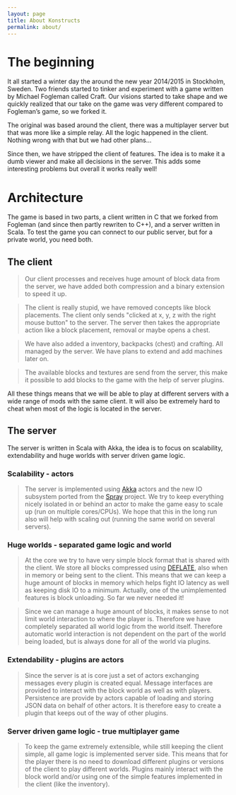 ```yaml
---
layout: page
title: About Konstructs
permalink: about/
---
```


# The beginning

It all started a winter day the around the new year 2014/2015 in Stockholm, Sweden.
Two friends started to tinker and experiment with a game written by
Michael Fogleman called Craft. Our visions started to take shape and we
quickly realized that our take on the game was very different compared to
Fogleman’s game, so we forked it.

The original was based around the client, there was a multiplayer server
but that was more like a simple relay. All the logic happened in the client.
Nothing wrong with that but we had other plans...

Since then, we have stripped the client of features. The idea is to make it
a dumb viewer and make all decisions in the server. This adds some interesting
problems but overall it works really well!

# Architecture

The game is based in two parts, a client written in C that we forked from
Fogleman (and since then partly rewriten to C++), and a server written in Scala. To test the game you can connect to our public server, but for a private world, you need both.

## The client

> Our client processes and receives huge amount of block data from the server,
> we have added both compression and a binary extension to speed it up.

> The client is really stupid, we have removed concepts like block placements.
> The client only sends "clicked at x, y, z with the right mouse button" to the
> server. The server then takes the appropriate action like a block placement,
> removal or maybe opens a chest.

> We have also added a inventory, backpacks (chest) and crafting.
> All managed by the server. We have plans to extend and add machines later on.

> The available blocks and textures are send from the server, this make it possible to add blocks to the game with the help of server plugins.

<div class="jumbotron lead">
All these things means that we will be able to play at different servers with
a wide range of mods with the same client. It will also be extremely hard to
cheat when most of the logic is located in the server.
</div>

## The server

The server is written in Scala with Akka, the idea is to focus on scalability,
extendability and huge worlds with server driven game logic.

### Scalability - actors

> The server is implemented using [Akka](http://akka.io/) actors and the new IO subsystem ported from the [Spray](http://spray.io/) project. We try to keep everything nicely isolated in or behind an actor to make the game easy to scale up (run on multiple cores/CPUs). We hope that this in the long run also will help with scaling out (running the same world on several servers).

### Huge worlds - separated game logic and world

> At the core we try to have very simple block format that is shared with the client. We store all blocks compressed using [DEFLATE](http://en.wikipedia.org/wiki/DEFLATE), also when in memory or being sent to the client. This means that we can keep a huge amount of blocks in memory which helps fight IO latency as well as keeping disk IO to a minimum. Actually, one of the unimplemented features is block unloading. So far we never needed it!

> Since we can manage a huge amount of blocks, it makes sense to not limit world interaction to where the player is. Therefore we have completely separated all world logic from the world itself. Therefore automatic world interaction is not dependent on the part of the world being loaded, but is always done for all of the world via plugins.

### Extendability - plugins are actors

> Since the server is at is core just a set of actors exchanging messages every plugin is created equal. Message interfaces are provided to interact with the block world as well as with players. Persistence are provide by actors capable of loading and storing JSON data on behalf of other actors. It is therefore easy to create a plugin that keeps out of the way of other plugins.

### Server driven game logic - true multiplayer game

> To keep the game extremely extensible, while still keeping the client simple, all game logic is implemented server side. This means that for the player there is no need to download different plugins or versions of the client to play different worlds. Plugins mainly interact with the block world and/or using one of the simple features implemented in the client (like the inventory).
